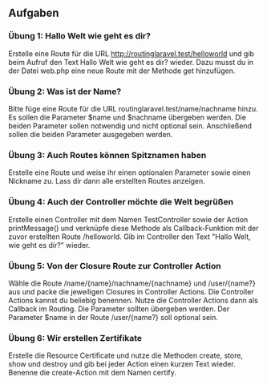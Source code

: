 ## Aufgaben
### Übung 1: Hallo Welt wie geht es dir?

Erstelle eine Route für die URL http://routinglaravel.test/helloworld und gib beim Aufruf den Text Hallo Welt wie geht es dir? wieder. Dazu musst du in der Datei web.php eine neue Route mit der Methode get hinzufügen.

### Übung 2: Was ist der Name?

Bitte füge eine Route für die URL routinglaravel.test/name/nachname hinzu. Es sollen die Parameter $name und $nachname übergeben werden. Die beiden Parameter sollen notwendig und nicht optional sein. Anschließend sollen die beiden Parameter ausgegeben werden.

### Übung 3: Auch Routes können Spitznamen haben

Erstelle eine Route und weise ihr einen optionalen Parameter sowie einen Nickname zu. Lass dir dann alle erstellten Routes anzeigen.

### Übung 4: Auch der Controller möchte die Welt begrüßen

Erstelle einen Controller mit dem Namen TestController sowie der Action printMessage() und verknüpfe diese Methode als Callback-Funktion mit der zuvor erstellten Route /helloworld. Gib im Controller den Text "Hallo Welt, wie geht es dir?" wieder.

### Übung 5: Von der Closure Route zur Controller Action

Wähle die Route /name/{name}/nachname/{nachname} und /user/{name?} aus und packe die jeweiligen Closures in Controller Actions. Die Controller Actions kannst du beliebig benennen. Nutze die Controller Actions dann als Callback im Routing. Die Parameter sollten übergeben werden. Der Parameter $name in der Route /user/{name?} soll optional sein.

### Übung 6: Wir erstellen Zertifikate

Erstelle die Resource Certificate und nutze die Methoden create, store, show und destroy und gib bei jeder Action einen kurzen Text wieder. Benenne die create-Action mit dem Namen certify.
